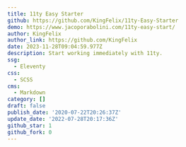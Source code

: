 ```yaml
---
title: 11ty Easy Starter
github: https://github.com/KingFelix/11ty-Easy-Starter
demo: https://www.jacoporabolini.com/11ty-easy-start/
author: KingFelix
author_link: https://github.com/KingFelix
date: 2023-11-28T09:04:59.977Z
description: Start working immediately with 11ty.
ssg:
  - Eleventy
css:
  - SCSS
cms:
  - Markdown
category: []
draft: false
publish_date: '2020-07-22T20:26:37Z'
update_date: '2022-07-28T20:17:36Z'
github_star: 1
github_fork: 0
---
```


